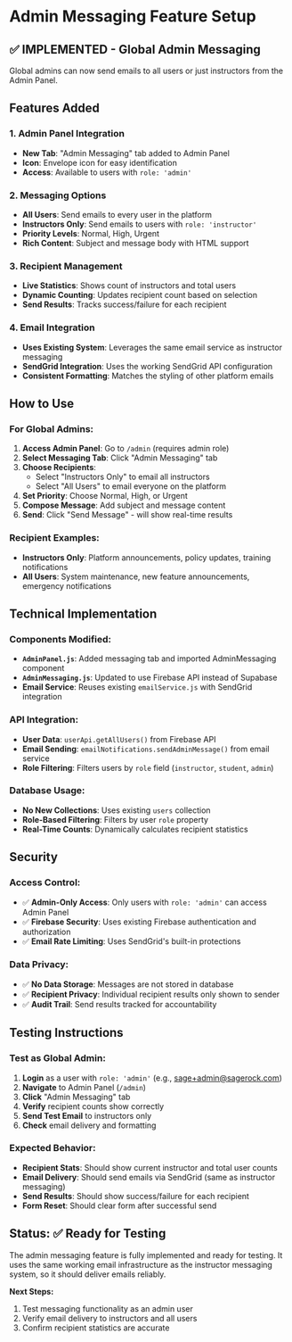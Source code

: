 # Admin Messaging Feature Setup

## ✅ IMPLEMENTED - Global Admin Messaging

Global admins can now send emails to all users or just instructors from the Admin Panel.

## Features Added

### 1. Admin Panel Integration
- **New Tab**: "Admin Messaging" tab added to Admin Panel
- **Icon**: Envelope icon for easy identification
- **Access**: Available to users with `role: 'admin'`

### 2. Messaging Options
- **All Users**: Send emails to every user in the platform
- **Instructors Only**: Send emails to users with `role: 'instructor'`
- **Priority Levels**: Normal, High, Urgent
- **Rich Content**: Subject and message body with HTML support

### 3. Recipient Management
- **Live Statistics**: Shows count of instructors and total users
- **Dynamic Counting**: Updates recipient count based on selection
- **Send Results**: Tracks success/failure for each recipient

### 4. Email Integration
- **Uses Existing System**: Leverages the same email service as instructor messaging
- **SendGrid Integration**: Uses the working SendGrid API configuration
- **Consistent Formatting**: Matches the styling of other platform emails

## How to Use

### For Global Admins:
1. **Access Admin Panel**: Go to `/admin` (requires admin role)
2. **Select Messaging Tab**: Click "Admin Messaging" tab
3. **Choose Recipients**: 
   - Select "Instructors Only" to email all instructors
   - Select "All Users" to email everyone on the platform
4. **Set Priority**: Choose Normal, High, or Urgent
5. **Compose Message**: Add subject and message content
6. **Send**: Click "Send Message" - will show real-time results

### Recipient Examples:
- **Instructors Only**: Platform announcements, policy updates, training notifications
- **All Users**: System maintenance, new feature announcements, emergency notifications

## Technical Implementation

### Components Modified:
- **`AdminPanel.js`**: Added messaging tab and imported AdminMessaging component
- **`AdminMessaging.js`**: Updated to use Firebase API instead of Supabase
- **Email Service**: Reuses existing `emailService.js` with SendGrid integration

### API Integration:
- **User Data**: `userApi.getAllUsers()` from Firebase API
- **Email Sending**: `emailNotifications.sendAdminMessage()` from email service
- **Role Filtering**: Filters users by `role` field (`instructor`, `student`, `admin`)

### Database Usage:
- **No New Collections**: Uses existing `users` collection
- **Role-Based Filtering**: Filters by user `role` property
- **Real-Time Counts**: Dynamically calculates recipient statistics

## Security

### Access Control:
- ✅ **Admin-Only Access**: Only users with `role: 'admin'` can access Admin Panel
- ✅ **Firebase Security**: Uses existing Firebase authentication and authorization
- ✅ **Email Rate Limiting**: Uses SendGrid's built-in protections

### Data Privacy:
- ✅ **No Data Storage**: Messages are not stored in database
- ✅ **Recipient Privacy**: Individual recipient results only shown to sender
- ✅ **Audit Trail**: Send results tracked for accountability

## Testing Instructions

### Test as Global Admin:
1. **Login** as a user with `role: 'admin'` (e.g., sage+admin@sagerock.com)
2. **Navigate** to Admin Panel (`/admin`)
3. **Click** "Admin Messaging" tab
4. **Verify** recipient counts show correctly
5. **Send Test Email** to instructors only
6. **Check** email delivery and formatting

### Expected Behavior:
- **Recipient Stats**: Should show current instructor and total user counts
- **Email Delivery**: Should send emails via SendGrid (same as instructor messaging)
- **Send Results**: Should show success/failure for each recipient
- **Form Reset**: Should clear form after successful send

## Status: ✅ Ready for Testing

The admin messaging feature is fully implemented and ready for testing. It uses the same working email infrastructure as the instructor messaging system, so it should deliver emails reliably.

**Next Steps:**
1. Test messaging functionality as an admin user
2. Verify email delivery to instructors and all users
3. Confirm recipient statistics are accurate